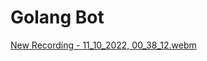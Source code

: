 # Golang Bot


[New Recording - 11_10_2022, 00_38_12.webm](https://user-images.githubusercontent.com/46716452/194962632-45a7cd80-7f4c-4b2f-b5d1-5ffaa81c7bb1.webm)
